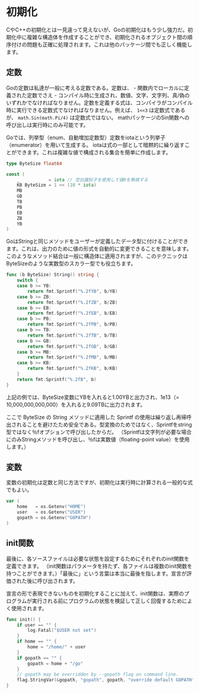 # 初期化

CやC++の初期化とは一見違って見えないが、Goの初期化はもう少し強力だ。初期化中に複雑な構造体を作成することができ、初期化されるオブジェクト間の順序付けの問題も正確に処理されます。これは他のパッケージ間でも正しく機能します。

## 定数

Goの定数は私達が一般に考える定数である。定数は、 - 関数内でローカルに定義された定数でさえ - コンパイル時に生成され、数値、文字、文字列、真/偽のいずれかでなければなりません。定数を定義する式は、コンパイラがコンパイル時に実行できる定数式でなければなりません。例えば、 `1<<3` は定数式であるが、 `math.Sin(math.Pi/4)` は定数式ではない。 mathパッケージのSin関数への呼び出しは実行時にのみ可能です。

Goでは、列挙型（enum、自動増加定数型）定数をiotaという列挙子（enumerator）を用いて生成する。 iotaは式の一部として暗黙的に繰り返すことができます。これは複雑な値で構成される集合を簡単に作成します。

```go
type ByteSize float64

const (
    _           = iota // 空白識別子を使用して値0を無視する
    KB ByteSize = 1 << (10 * iota)
    MB
    GB
    TB
    PB
    EB
    ZB
    YB
)
```

GoはStringと同じメソッドをユーザーが定義したデータ型に付けることができます。これは、出力のために値の形式を自動的に変更できることを意味します。このようなメソッド結合は一般に構造体に適用されますが、このテクニックはByteSizeのような実数型のスカラー型でも役立ちます。

```go
func (b ByteSize) String() string {
    switch {
    case b >= YB:
        return fmt.Sprintf("%.2fYB", b/YB)
    case b >= ZB:
        return fmt.Sprintf("%.2fZB", b/ZB)
    case b >= EB:
        return fmt.Sprintf("%.2fEB", b/EB)
    case b >= PB:
        return fmt.Sprintf("%.2fPB", b/PB)
    case b >= TB:
        return fmt.Sprintf("%.2fTB", b/TB)
    case b >= GB:
        return fmt.Sprintf("%.2fGB", b/GB)
    case b >= MB:
        return fmt.Sprintf("%.2fMB", b/MB)
    case b >= KB:
        return fmt.Sprintf("%.2fKB", b/KB)
    }
    return fmt.Sprintf("%.2fB", b)
}
```

上記の例では、ByteSize変数にYBを入れると1.00YBと出力され、1e13（= 10,000,000,000,000）を入れると9.09TBに出力されます。

ここで ByteSize の String メソッドに適用した Sprintf の使用は繰り返し再帰呼出されることを避けたため安全である。型変換のためではなく、Sprintfをstring型ではなく％fオプションで呼び出したからだ。 （Sprintfは文字列が必要な場合にのみStringメソッドを呼び出し、％fは実数値（floating-point value）を使用します。）

## 変数

変数の初期化は定数と同じ方法ですが、初期化は実行時に計算される一般的な式でもよい。

```go
var (
    home   = os.Getenv("HOME")
    user   = os.Getenv("USER")
    gopath = os.Getenv("GOPATH")
)
```

## init関数

最後に、各ソースファイルは必要な状態を設定するためにそれぞれのinit関数を定義できます。 （init関数はパラメータを持たず、各ファイルは複数のinit関数を持つことができます。）「最後に」という言葉は本当に最後を指します。宣言が評価された後に呼び出されます。


宣言の形で表現できないものを初期化することに加えて、init関数は、実際のプログラムが実行される前にプログラムの状態を検証して正しく回復するためによく使用されます。

```go
func init() {
    if user == "" {
        log.Fatal("$USER not set")
    }
    if home == "" {
        home = "/home/" + user
    }
    if gopath == "" {
        gopath = home + "/go"
    }
    // gopath may be overridden by --gopath flag on command line.
    flag.StringVar(&gopath, "gopath", gopath, "override default GOPATH")
}
```
